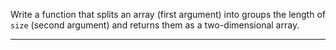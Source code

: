 <div class="challenge-instructions basic-algorithm-scripting"><div><section id="description">
<p>Write a function that splits an array (first argument) into groups the length of <code>size</code> (second argument) and returns them as a two-dimensional array.</p>
</section></div><hr/></div>